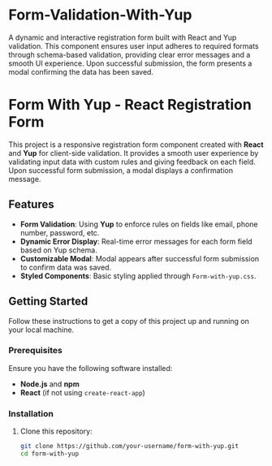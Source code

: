# Form-Validation-With-Yup
A dynamic and interactive registration form built with React and Yup validation. This component ensures user input adheres to required formats through schema-based validation, providing clear error messages and a smooth UI experience. Upon successful submission, the form presents a modal confirming the data has been saved.

# Form With Yup - React Registration Form

This project is a responsive registration form component created with **React** and **Yup** for client-side validation. It provides a smooth user experience by validating input data with custom rules and giving feedback on each field. Upon successful form submission, a modal displays a confirmation message.

## Features

- **Form Validation**: Using **Yup** to enforce rules on fields like email, phone number, password, etc.
- **Dynamic Error Display**: Real-time error messages for each form field based on Yup schema.
- **Customizable Modal**: Modal appears after successful form submission to confirm data was saved.
- **Styled Components**: Basic styling applied through `Form-with-yup.css`.

## Getting Started

Follow these instructions to get a copy of this project up and running on your local machine.

### Prerequisites

Ensure you have the following software installed:

- **Node.js** and **npm**
- **React** (if not using `create-react-app`)

### Installation

1. Clone this repository:
   ```bash
   git clone https://github.com/your-username/form-with-yup.git
   cd form-with-yup
